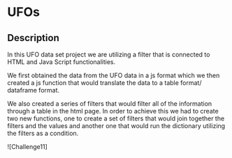 # UFOs

## Description
In this UFO data set project we are utilizing a filter that is connected to HTML and Java Script functionalities. 

We first obtained the data from the UFO data in a js format which we then created a js function that would translate the data to a table format/ dataframe format. 

We also created a series of filters that would filter all of the information through a table in the html page. In order to achieve this we had to create two new functions, one to create a set of filters that would join together the filters and the values and another one that would run the dictionary utilizing the filters as a condition. 

![Challenge11]
